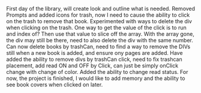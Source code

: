 First day of the library, will create look and outline what is needed.
Removed Prompts and added icons for trash, now I need to cause the ability to click on the trash to remove that book.
Experimented with ways to delete the div when clicking on the trash.
One way to get the value of the click is to run and index of? Then use that value to slice off the array. With the array gone, the div may still be there, need to also delete the div with the same number.
Can now delete books by trashCan, need to find a way to remove the DIVs still when a new book is added, and ensure ony pages are added. 
Have added the ability to remove divs by trashCan click, need to fix trashcan placement, add read ON and OFF by Click, can just be simply onClick change with change of color. 
Added the ability to change read status. For now, the project is finished, I would like to add memory and the ability to see book covers when clicked on later.
